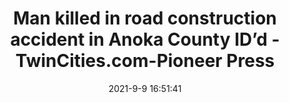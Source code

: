 ---
"title": "Man killed in road construction accident in Anoka County ID’d - TwinCities.com-Pioneer Press"
"date": "2021-9-9 16:51:41"
"feed_name": "GOOGLENEWSCONSTRUCTION"
"feed_website": "https://news.google.com/search?q=construction%2Bincident&hl=en-US&gl=US&ceid=US:en"
"feed_rss": "https://news.google.com/rss/search?q=construction%2Bincident&hl=en-US&gl=US&ceid=US:en"
"link": "https://www.twincities.com/2021/09/09/man-killed-in-road-construction-accident-in-anoka-county-idd/"
"file": "_posts/2021-1-1-7f78d400f0ffea1d67f6757945696b66e929f5bd.md"
"accident": "1"
"drilling": "1"
"dead": ""
"injured": ""
---